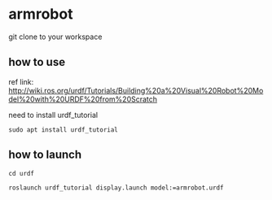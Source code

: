 # armrobot

git clone to your workspace

## how to use

ref link: http://wiki.ros.org/urdf/Tutorials/Building%20a%20Visual%20Robot%20Model%20with%20URDF%20from%20Scratch

need to install urdf_tutorial

`sudo apt install urdf_tutorial`

## how to launch

`cd urdf`

`roslaunch urdf_tutorial display.launch model:=armrobot.urdf`


